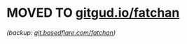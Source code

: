# MOVED TO [gitgud.io/fatchan](https://gitgud.io/fatchan)
###### (backup: [git.basedflare.com/fatchan](https://git.basedflare.com/fatchan/jschan))

